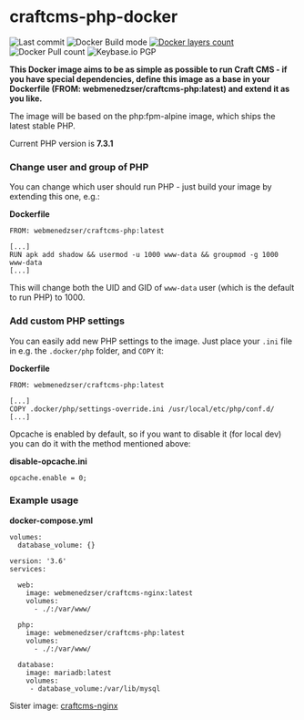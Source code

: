 # craftcms-php-docker

![Last commit](https://badgen.net/github/last-commit/Saboteur777/craftcms-php-docker)
![Docker Build mode](https://badgen.net/badge/docker%20build/automated)
[![Docker layers count](https://images.microbadger.com/badges/image/webmenedzser/craftcms-php.svg)](https://microbadger.com/images/webmenedzser/craftcms-php)
![Docker Pull count](https://badgen.net/docker/pulls/webmenedzser/craftcms-php)
![Keybase.io PGP](https://badgen.net/keybase/pgp/Saboteur777)

**This Docker image aims to be as simple as possible to run Craft CMS - if you have special dependencies, define this image as a base in your Dockerfile (FROM: webmenedzser/craftcms-php:latest) and extend it as you like.**

The image will be based on the php:fpm-alpine image, which ships the latest stable PHP.

Current PHP version is **7.3.1**

### Change user and group of PHP
You can change which user should run PHP - just build your image by extending this one, e.g.:

**Dockerfile**
```
FROM: webmenedzser/craftcms-php:latest

[...]
RUN apk add shadow && usermod -u 1000 www-data && groupmod -g 1000 www-data
[...]
```

This will change both the UID and GID of `www-data` user (which is the default to run PHP) to 1000.

### Add custom PHP settings
You can easily add new PHP settings to the image. Just place your `.ini` file in e.g. the `.docker/php` folder, and `COPY` it:

**Dockerfile**
```
FROM: webmenedzser/craftcms-php:latest

[...]
COPY .docker/php/settings-override.ini /usr/local/etc/php/conf.d/
[...]
```
Opcache is enabled by default, so if you want to disable it (for local dev) you can do it with the method mentioned above:

**disable-opcache.ini**
```
opcache.enable = 0;
```

### Example usage

**docker-compose.yml**

```
volumes:
  database_volume: {}

version: '3.6'
services:

  web:
    image: webmenedzser/craftcms-nginx:latest
    volumes:
      - ./:/var/www/

  php:
    image: webmenedzser/craftcms-php:latest
    volumes:
      - ./:/var/www/

  database:
    image: mariadb:latest
    volumes:
     - database_volume:/var/lib/mysql
```

Sister image: [craftcms-nginx](https://github.com/Saboteur777/craftcms-nginx-docker)
